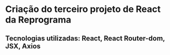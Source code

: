 # Criação do terceiro projeto de React da Reprograma
## Tecnologias utilizadas: React, React Router-dom, JSX, Axios

